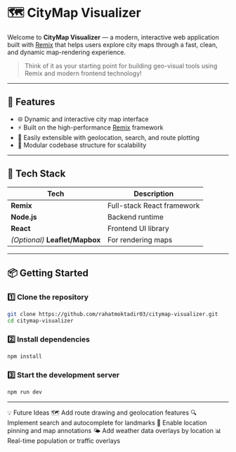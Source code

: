 # 🗺️ CityMap Visualizer

Welcome to **CityMap Visualizer** — a modern, interactive web application built with [Remix](https://remix.run/) that helps users explore city maps through a fast, clean, and dynamic map-rendering experience.

> Think of it as your starting point for building geo-visual tools using Remix and modern frontend technology!

---

## 🚀 Features

- 🌐 Dynamic and interactive city map interface
- ⚡ Built on the high-performance [Remix](https://remix.run/) framework
- 🧭 Easily extensible with geolocation, search, and route plotting
- 🧱 Modular codebase structure for scalability

---

## 🧰 Tech Stack

| Tech        | Description                        |
|-------------|------------------------------------|
| **Remix**   | Full-stack React framework         |
| **Node.js** | Backend runtime                    |
| **React**   | Frontend UI library                |
| *(Optional)* **Leaflet/Mapbox** | For rendering maps |

---

## 📦 Getting Started
### 1️⃣ Clone the repository
```bash
git clone https://github.com/rahatmoktadir03/citymap-visualizer.git
cd citymap-visualizer
```
### 2️⃣ Install dependencies
```bash
npm install
```
### 3️⃣ Start the development server
```bash
npm run dev
```

---

💡 Future Ideas
🗺️ Add route drawing and geolocation features
🔍 Implement search and autocomplete for landmarks
🧭 Enable location pinning and map annotations
🌤️ Add weather data overlays by location
📊 Real-time population or traffic overlays



